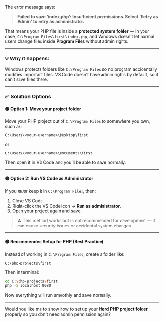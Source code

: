 The error message says:

> **Failed to save ‘index.php’: Insufficient permissions. Select 'Retry as Admin' to retry as administrator.**

That means your PHP file is inside a **protected system folder** — in your case,
`C:\Program Files\first\index.php`,
and Windows doesn’t let normal users change files inside **Program Files** without admin rights.

---

### 💡 Why it happens:

Windows protects folders like `C:\Program Files` so no program accidentally modifies important files.
VS Code doesn’t have admin rights by default, so it can’t save files there.

---

### ✅ Solution Options

#### 🟢 Option 1: **Move your project folder**

Move your PHP project out of `C:\Program Files` to somewhere you own, such as:

```
C:\Users\<your-username>\Desktop\first
```

or

```
C:\Users\<your-username>\Documents\first
```

Then open it in VS Code and you’ll be able to save normally.

---

#### 🟡 Option 2: **Run VS Code as Administrator**

If you *must* keep it in `C:\Program Files`, then:

1. Close VS Code.
2. Right-click the VS Code icon → **Run as administrator**.
3. Open your project again and save.

> ⚠️ This method works but is not recommended for development — it can cause security issues or accidental system changes.

---

#### 🟢 Recommended Setup for PHP (Best Practice)

Instead of working in `C:\Program Files`, create a folder like:

```
C:\php-projects\first
```

Then in terminal:

```bash
cd C:\php-projects\first
php -S localhost:8080
```

Now everything will run smoothly and save normally.

---

Would you like me to show how to set up your **Herd PHP project folder** properly so you don’t need admin permission again?
